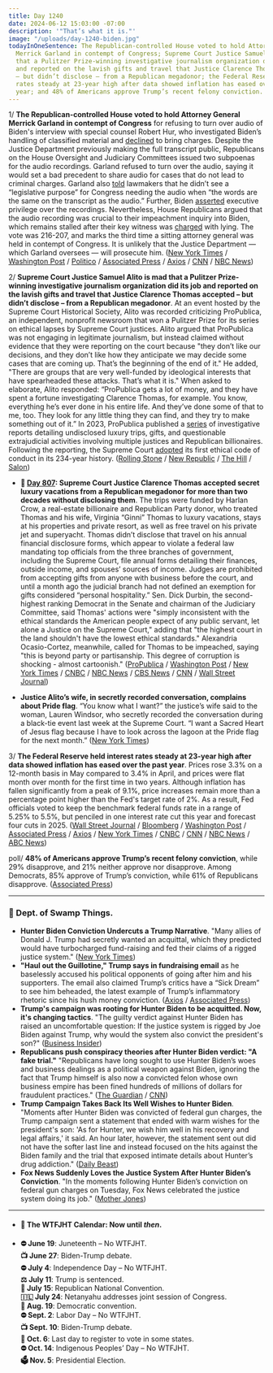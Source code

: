 ```yaml
---
title: Day 1240
date: 2024-06-12 15:03:00 -07:00
description: '"That’s what it is."'
image: "/uploads/day-1240-biden.jpg"
todayInOneSentence: The Republican-controlled House voted to hold Attorney General
  Merrick Garland in contempt of Congress; Supreme Court Justice Samuel Alito is mad
  that a Pulitzer Prize-winning investigative journalism organization did its job
  and reported on the lavish gifts and travel that Justice Clarence Thomas accepted
  – but didn’t disclose – from a Republican megadonor; the Federal Reserve held interest
  rates steady at 23-year high after data showed inflation has eased over the past
  year; and 48% of Americans approve Trump’s recent felony conviction.
---
```


1/ **The Republican-controlled House voted to hold Attorney General Merrick Garland in contempt of Congress** for refusing to turn over audio of Biden's interview with special counsel Robert Hur, who investigated Biden’s handling of classified material and [declined](https://whatthefuckjusthappenedtoday.com/2024/02/08/day-1115/#3-the-special-counsel-examining-bide) to bring charges. Despite the Justice Department previously making the full transcript public, Republicans on the House Oversight and Judiciary Committees issued two subpoenas for the audio recordings. Garland refused to turn over the audio, saying it would set a bad precedent to share audio for cases that do not lead to criminal charges. Garland also [told](https://whatthefuckjusthappenedtoday.com/2024/06/04/day-1232/#3-attorney-general-merrick-garland-c) lawmakers that he didn’t see a “legislative purpose” for Congress needing the audio when “the words are the same on the transcript as the audio.” Further, Biden [asserted](https://whatthefuckjusthappenedtoday.com/2024/05/16/day-1213/#1-biden-asserted-executive-privilege) executive privilege over the recordings. Nevertheless, House Republicans argued that the audio recording was crucial to their impeachment inquiry into Biden, which remains stalled after their key witness was [charged](https://whatthefuckjusthappenedtoday.com/2024/02/21/day-1128/#3-the-former-fbi-informant-charged-w) with lying. The vote was 216-207, and marks the third time a sitting attorney general was held in contempt of Congress. It is unlikely that the Justice Department — which Garland oversees — will prosecute him. ([New York Times](https://www.nytimes.com/2024/06/12/us/politics/house-garland-attorney-general-biden-contempt.html) / [Washington Post](https://www.washingtonpost.com/national-security/2024/06/12/congress-republicans-merrick-garland/) / [Politico](https://www.politico.com/live-updates/2024/06/12/congress/house-gop-clears-garland-contempt-00163046) / [Associated Press](https://apnews.com/article/garland-contempt-congress-vote-biden-classified-documents-20f5e8f48cfd8390eb695d13079ca306) / [Axios](https://www.axios.com/2024/06/12/house-votes-merrick-garland-contempt-of-congress) / [CNN](https://www.cnn.com/politics/live-news/attorney-general-merrick-garland-contempt-06-12-24/index.html) / [NBC News](https://www.nbcnews.com/politics/congress/house-vote-holding-attorney-general-garland-contempt-biden-audio-rcna156327))

2/ **Supreme Court Justice Samuel Alito is mad that a Pulitzer Prize-winning investigative journalism organization did its job and reported on the lavish gifts and travel that Justice Clarence Thomas accepted – but didn’t disclose – from a Republican megadonor**. At an event hosted by the Supreme Court Historical Society, Alito was recorded criticizing ProPublica, an independent, nonprofit newsroom that won a Pulitzer Prize for its series on ethical lapses by Supreme Court justices. Alito argued that ProPublica was not engaging in legitimate journalism, but instead claimed without evidence that they were reporting on the court because "they don’t like our decisions, and they don’t like how they anticipate we may decide some cases that are coming up. That’s the beginning of the end of it." He added, "There are groups that are very well-funded by ideological interests that have spearheaded these attacks. That’s what it is." When asked to elaborate, Alito responded: “ProPublica gets a lot of money, and they have spent a fortune investigating Clarence Thomas, for example. You know, everything he’s ever done in his entire life. And they’ve done some of that to me, too. They look for any little thing they can find, and they try to make something out of it.” In 2023, ProPublica published a [series](https://www.propublica.org/series/supreme-court-scotus) of investigative reports detailing undisclosed luxury trips, gifts, and questionable extrajudicial activities involving multiple justices and Republican billionaires. Following the reporting, the Supreme Court [adopted](https://whatthefuckjusthappenedtoday.com/2023/11/13/day-1028/#2-the-supreme-court-issued-its-first) its first ethical code of conduct in its 234-year history. ([Rolling Stone](https://www.rollingstone.com/politics/politics-features/samuel-alito-supreme-court-recording-propublica-windsor-1235037796/) / [New Republic](https://newrepublic.com/post/182605/samuel-alito-livid-clarence-thomas-exposed-shady-gifts) / [The Hill](https://thehill.com/media/4717834-supreme-court-samuel-alito-complains-of-propublica-scrutiny-secret-recording/) / [Salon](https://www.salon.com/2024/06/12/alito-propublica-over-pultizer-winning-ethics-coverage-they-dont-like-our-decisions/))

* **📌 [Day 807](https://whatthefuckjusthappenedtoday.com/2023/04/06/day-807/#1-supreme-court-justice-clarence-tho): Supreme Court Justice Clarence Thomas accepted secret luxury vacations from a Republican megadonor for more than two decades without disclosing them**. The trips were funded by Harlan Crow, a real-estate billionaire and Republican Party donor, who treated Thomas and his wife, Virginia “Ginni” Thomas to luxury vacations, stays at his properties and private resort, as well as free travel on his private jet and superyacht. Thomas didn’t disclose that travel on his annual financial disclosure forms, which appear to violate a federal law mandating top officials from the three branches of government, including the Supreme Court, file annual forms detailing their finances, outside income, and spouses’ sources of income. Judges are prohibited from accepting gifts from anyone with business before the court, and until a month ago the judicial branch had not defined an exemption for gifts considered “personal hospitality.” Sen. Dick Durbin, the second-highest ranking Democrat in the Senate and chairman of the Judiciary Committee, said Thomas' actions were "simply inconsistent with the ethical standards the American people expect of any public servant, let alone a Justice on the Supreme Court," adding that "the highest court in the land shouldn't have the lowest ethical standards." Alexandria Ocasio-Cortez, meanwhile, called for Thomas to be impeached, saying "this is beyond party or partisanship. This degree of corruption is shocking - almost cartoonish." ([ProPublica](https://www.propublica.org/article/clarence-thomas-scotus-undisclosed-luxury-travel-gifts-crow) / [Washington Post](https://www.washingtonpost.com/politics/2023/04/06/clarence-thomas-trips-republican-donor/) / [New York Times](https://www.nytimes.com/2023/04/06/us/politics/clarence-thomas-luxury-trips-ethics.html?action=click&module=Well&pgtype=Homepage&section=US%20News) / [CNBC](https://www.cnbc.com/2023/04/06/clarence-thomas-took-gop-megadonor-harlan-crow-secret-luxury-trips-report.html) / [NBC News](https://www.nbcnews.com/politics/supreme-court/supreme-court-justices-clarence-thomas-are-ethics-police-rcna78520) / [CBS News](https://www.cbsnews.com/news/clarence-thomas-propublica-supreme-court-trips-harlan-crow-code-of-conduct-ethics/) / [CNN](https://www.cnn.com/2023/04/06/politics/clarence-thomas-harlan-crow-supreme-court-pro-publica/) / [Wall Street Journal](https://www.wsj.com/articles/clarence-thomass-vacations-prompt-calls-for-stronger-ethics-rules-for-supreme-court-db33a144?mod=djemalertNEWS))

* **Justice Alito’s wife, in secretly recorded conversation, complains about Pride flag**. “You know what I want?” the justice’s wife said to the woman, Lauren Windsor, who secretly recorded the conversation during a black-tie event last week at the Supreme Court. “I want a Sacred Heart of Jesus flag because I have to look across the lagoon at the Pride flag for the next month.” ([New York Times](https://www.nytimes.com/2024/06/10/us/politics/alito-pride-flag.html))

3/ **The Federal Reserve held interest rates steady at 23-year high after data showed inflation has eased over the past year**. Prices rose 3.3% on a 12-month basis in May compared to 3.4% in April, and prices were flat month over month for the first time in two years. Although inflation has fallen significantly from a peak of 9.1%, price increases remain more than a percentage point higher than the Fed's target rate of 2%. As a result, Fed officials voted to keep the benchmark federal funds rate in a range of 5.25% to 5.5%, but penciled in one interest rate cut this year and forecast four cuts in 2025. ([Wall Street Journal](https://www.wsj.com/economy/central-banking/cpi-report-fed-meeting-interest-rate-ef93c8b0) / [Bloomberg](https://www.bloomberg.com/news/articles/2024-06-12/fed-officials-dial-back-rate-forecasts-signal-just-one-24-cut?srnd=homepage-americas&sref=MIBMEEoj) / [Washington Post](https://www.washingtonpost.com/business/2024/06/12/cpi-fed-inflation-interest-rates/) / [Associated Press](https://apnews.com/article/federal-reserve-inflation-prices-interest-rates-cuts-4384e6b128915458aba2d178bf31ee1b) / [Axios](https://www.axios.com/2024/06/12/fed-interest-rates-june-decision) / [New York Times](https://www.nytimes.com/live/2024/06/12/business/fed-rates-inflation-cpi) / [CNBC](https://www.cnbc.com/2024/06/12/fed-meeting-today-on-interest-rate.html) / [CNN](https://www.cnn.com/business/live-news/markets-fed-meeting-06-12-24/index.html) / [NBC News](https://www.nbcnews.com/business/economy/federal-reserve-interest-rate-decision-june-2024-rates-unchanged-cooli-rcna156631) / [ABC News](https://abcnews.go.com/Business/fed-expected-hold-rates-steady-fight-stubborn-inflation/story?id=111012788))

poll/ **48% of Americans approve Trump’s recent felony conviction**, while 29% disapprove, and 21% neither approve nor disapprove. Among Democrats, 85% approve of Trump’s conviction, while 61% of Republicans disapprove. ([Associated Press](https://apnews.com/article/ap-poll-trump-conviction-biden-independent-felony-f7f687c2c6c607b9a51425c1de2302bc))

---

### 🐊 Dept. of Swamp Things.

* **Hunter Biden Conviction Undercuts a Trump Narrative**. "Many allies of Donald J. Trump had secretly wanted an acquittal, which they predicted would have turbocharged fund-raising and fed their claims of a rigged justice system." ([New York Times](https://www.nytimes.com/2024/06/11/us/politics/donald-trump-hunter-biden.html))
* **"Haul out the Guillotine," Trump says in fundraising email** as he baselessly accused his political opponents of going after him and his supporters. The email also claimed Trump’s critics have a “Sick Dream” to see him beheaded, the latest example of Trump’s inflammatory rhetoric since his hush money conviction. ([Axios](https://www.axios.com/2024/06/12/trump-guillotine-fundraising-email-democrats) / [Associated Press](https://apnews.com/article/hunter-biden-conviction-republicans-reaction-trump-eb7fe08832905f14dd8c5bd48ef9c716))
* **Trump's campaign was rooting for Hunter Biden to be acquitted. Now, it's changing tactics**. "The guilty verdict against Hunter Biden has raised an uncomfortable question: If the justice system is rigged by Joe Biden against Trump, why would the system also convict the president's son?" ([Business Insider](https://www.businessinsider.com/trumps-political-allies-hunter-biden-acquittal-report-2024-6))
* **Republicans push conspiracy theories after Hunter Biden verdict: "A fake trial."** "Republicans have long sought to use Hunter Biden’s woes and business dealings as a political weapon against Biden, ignoring the fact that Trump himself is also now a convicted felon whose own business empire has been fined hundreds of millions of dollars for fraudulent practices." ([The Guardian](https://www.theguardian.com/us-news/article/2024/jun/11/hunter-biden-guilty-verdict-reaction) / [CNN](https://www.cnn.com/2024/06/11/media/pro-trump-media-hunter-biden-conviction))
* **Trump Campaign Takes Back Its Well Wishes to Hunter Biden**. "Moments after Hunter Biden was convicted of federal gun charges, the Trump campaign sent a statement that ended with warm wishes for the president's son: 'As for Hunter, we wish him well in his recovery and legal affairs,' it said. An hour later, however, the statement sent out did not have the softer last line and instead focused on the hits against the Biden family and the trial that exposed intimate details about Hunter’s drug addiction." ([Daily Beast](https://www.thedailybeast.com/trump-campaign-takes-back-its-well-wishes-to-hunter-biden))
* **Fox News Suddenly Loves the Justice System After Hunter Biden’s Conviction**. "In the moments following Hunter Biden’s conviction on federal gun charges on Tuesday, Fox News celebrated the justice system doing its job." ([Mother Jones](https://www.motherjones.com/politics/2024/06/fox-news-suddenly-loves-the-justice-system-after-hunter-bidens-conviction/))

---

* #### 📅 The WTFJHT Calendar: Now until *then*. 

* **⛔️ June 19**: Juneteenth – No WTFJHT. \
**📺 June 27**: Biden-Trump debate.\
**⛔️ July 4**: Independence Day – No WTFJHT. \
**⚖️ July 11**: Trump is sentenced.\
**🐘 July 15**: Republican National Convention.\
**🇮🇱 July 24**: Netanyahu addresses joint session of Congress.\
**🫏 Aug. 19**: Democratic convention.\
**⛔️ Sept. 2**: Labor Day – No WTFJHT. \
**📺 Sept. 10**: Biden-Trump debate.\
**📆 Oct. 6**: Last day to register to vote in some states. \
**⛔️ Oct. 14**: Indigenous Peoples’ Day – No WTFJHT. \
**🗳️ Nov. 5**: Presidential Election.
